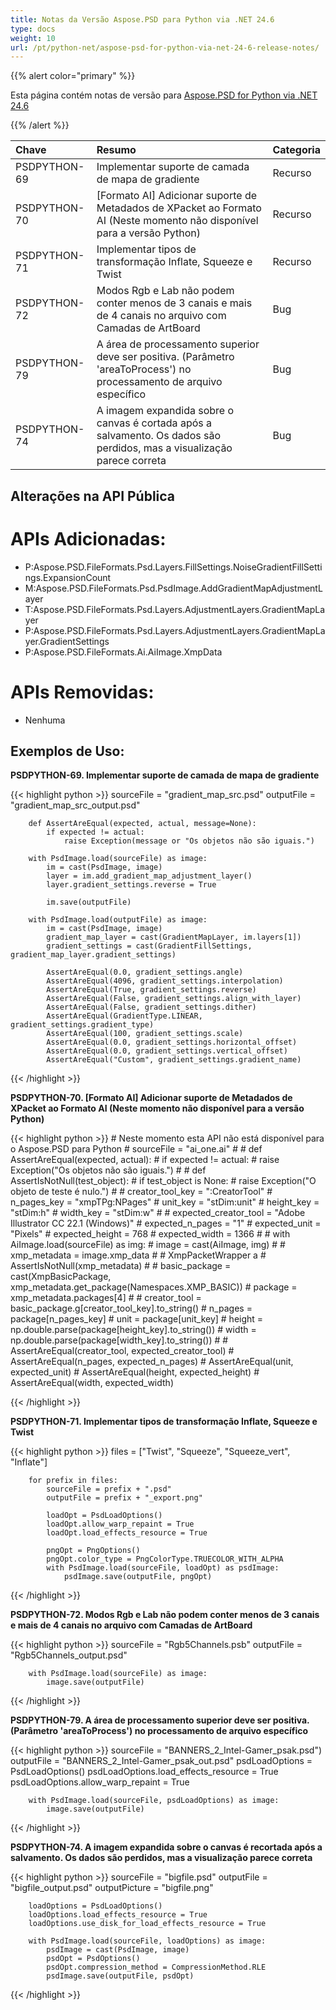 ```yaml
---
title: Notas da Versão Aspose.PSD para Python via .NET 24.6
type: docs
weight: 10
url: /pt/python-net/aspose-psd-for-python-via-net-24-6-release-notes/
---
```


{{% alert color="primary" %}}

Esta página contém notas de versão para [Aspose.PSD for Python via .NET 24.6](https://pypi.org/project/aspose-psd/)

{{% /alert %}}

| **Chave**    | **Resumo**                                                                                                       | **Categoria** |
|:------------|:------------------------------------------------------------------------------------------------------------------|:-------------|
| PSDPYTHON-69 | Implementar suporte de camada de mapa de gradiente                                                                | Recurso      |
| PSDPYTHON-70 | [Formato AI] Adicionar suporte de Metadados de XPacket ao Formato AI (Neste momento não disponível para a versão Python) | Recurso      |
| PSDPYTHON-71 | Implementar tipos de transformação Inflate, Squeeze e Twist                                                       | Recurso      |
| PSDPYTHON-72 |  Modos Rgb e Lab não podem conter menos de 3 canais e mais de 4 canais no arquivo com Camadas de ArtBoard        | Bug          |
| PSDPYTHON-79 | A área de processamento superior deve ser positiva. (Parâmetro 'areaToProcess') no processamento de arquivo específico | Bug          |
| PSDPYTHON-74 | A imagem expandida sobre o canvas é cortada após a salvamento. Os dados são perdidos, mas a visualização parece correta | Bug          |

## **Alterações na API Pública**
# **APIs Adicionadas:**
- P:Aspose.PSD.FileFormats.Psd.Layers.FillSettings.NoiseGradientFillSettings.ExpansionCount
- M:Aspose.PSD.FileFormats.Psd.PsdImage.AddGradientMapAdjustmentLayer
- T:Aspose.PSD.FileFormats.Psd.Layers.AdjustmentLayers.GradientMapLayer
- P:Aspose.PSD.FileFormats.Psd.Layers.AdjustmentLayers.GradientMapLayer.GradientSettings
- P:Aspose.PSD.FileFormats.Ai.AiImage.XmpData

# **APIs Removidas:**
- Nenhuma

## **Exemplos de Uso:**

**PSDPYTHON-69. Implementar suporte de camada de mapa de gradiente**

{{< highlight python >}}
        sourceFile = "gradient_map_src.psd"
        outputFile = "gradient_map_src_output.psd"
      
        def AssertAreEqual(expected, actual, message=None):
            if expected != actual:
                raise Exception(message or "Os objetos não são iguais.")

        with PsdImage.load(sourceFile) as image:
            im = cast(PsdImage, image)
            layer = im.add_gradient_map_adjustment_layer()
            layer.gradient_settings.reverse = True

            im.save(outputFile)

        with PsdImage.load(outputFile) as image:
            im = cast(PsdImage, image)
            gradient_map_layer = cast(GradientMapLayer, im.layers[1])
            gradient_settings = cast(GradientFillSettings, gradient_map_layer.gradient_settings)

            AssertAreEqual(0.0, gradient_settings.angle)
            AssertAreEqual(4096, gradient_settings.interpolation)
            AssertAreEqual(True, gradient_settings.reverse)
            AssertAreEqual(False, gradient_settings.align_with_layer)
            AssertAreEqual(False, gradient_settings.dither)
            AssertAreEqual(GradientType.LINEAR, gradient_settings.gradient_type)
            AssertAreEqual(100, gradient_settings.scale)
            AssertAreEqual(0.0, gradient_settings.horizontal_offset)
            AssertAreEqual(0.0, gradient_settings.vertical_offset)
            AssertAreEqual("Custom", gradient_settings.gradient_name)
{{< /highlight >}}

**PSDPYTHON-70. [Formato AI] Adicionar suporte de Metadados de XPacket ao Formato AI (Neste momento não disponível para a versão Python)**

{{< highlight python >}}
    #     Neste momento esta API não está disponível para o Aspose.PSD para Python
    #     sourceFile = "ai_one.ai"
    #
    #     def AssertAreEqual(expected, actual):
    #         if expected != actual:
    #             raise Exception("Os objetos não são iguais.")
    #
    #     def AssertIsNotNull(test_object):
    #         if test_object is None:
    #             raise Exception("O objeto de teste é nulo.")
    #
    #     creator_tool_key = ":CreatorTool"
    #     n_pages_key = "xmpTPg:NPages"
    #     unit_key = "stDim:unit"
    #     height_key = "stDim:h"
    #     width_key = "stDim:w"
    #
    #     expected_creator_tool = "Adobe Illustrator CC 22.1 (Windows)"
    #     expected_n_pages = "1"
    #     expected_unit = "Pixels"
    #     expected_height = 768
    #     expected_width = 1366
    #
    #     with AiImage.load(sourceFile) as img:
    #         image = cast(AiImage, img)
    #
    #         xmp_metadata = image.xmp_data
    #        # XmpPacketWrapper a
    #         AssertIsNotNull(xmp_metadata)
    #
    #         basic_package = cast(XmpBasicPackage, xmp_metadata.get_package(Namespaces.XMP_BASIC))
    #         package = xmp_metadata.packages[4]
    #
    #         creator_tool = basic_package.g[creator_tool_key].to_string()
    #         n_pages = package[n_pages_key]
    #         unit = package[unit_key]
    #         height = np.double.parse(package[height_key].to_string())
    #         width = np.double.parse(package[width_key].to_string())
    #
    #         AssertAreEqual(creator_tool, expected_creator_tool)
    #         AssertAreEqual(n_pages, expected_n_pages)
    #         AssertAreEqual(unit, expected_unit)
    #         AssertAreEqual(height, expected_height)
    #         AssertAreEqual(width, expected_width)

{{< /highlight >}}

**PSDPYTHON-71. Implementar tipos de transformação Inflate, Squeeze e Twist**

{{< highlight python >}}
        files = ["Twist", "Squeeze", "Squeeze_vert", "Inflate"]

        for prefix in files:
            sourceFile = prefix + ".psd"
            outputFile = prefix + "_export.png"

            loadOpt = PsdLoadOptions()
            loadOpt.allow_warp_repaint = True
            loadOpt.load_effects_resource = True

            pngOpt = PngOptions()
            pngOpt.color_type = PngColorType.TRUECOLOR_WITH_ALPHA
            with PsdImage.load(sourceFile, loadOpt) as psdImage:
                psdImage.save(outputFile, pngOpt)
{{< /highlight >}}

**PSDPYTHON-72.  Modos Rgb e Lab não podem conter menos de 3 canais e mais de 4 canais no arquivo com Camadas de ArtBoard**

{{< highlight python >}}
        sourceFile = "Rgb5Channels.psb"
        outputFile = "Rgb5Channels_output.psd"

        with PsdImage.load(sourceFile) as image:
            image.save(outputFile)

{{< /highlight >}}

**PSDPYTHON-79. A área de processamento superior deve ser positiva. (Parâmetro 'areaToProcess') no processamento de arquivo específico**

{{< highlight python >}}
        sourceFile = "BANNERS_2_Intel-Gamer_psak.psd")
        outputFile = "BANNERS_2_Intel-Gamer_psak_out.psd"
        psdLoadOptions = PsdLoadOptions()
        psdLoadOptions.load_effects_resource = True
        psdLoadOptions.allow_warp_repaint = True

        with PsdImage.load(sourceFile, psdLoadOptions) as image:
            image.save(outputFile)
{{< /highlight >}}

**PSDPYTHON-74. A imagem expandida sobre o canvas é recortada após a salvamento. Os dados são perdidos, mas a visualização parece correta**

{{< highlight python >}}
        sourceFile = "bigfile.psd"
        outputFile = "bigfile_output.psd"
        outputPicture = "bigfile.png"

        loadOptions = PsdLoadOptions()
        loadOptions.load_effects_resource = True
        loadOptions.use_disk_for_load_effects_resource = True

        with PsdImage.load(sourceFile, loadOptions) as image:
            psdImage = cast(PsdImage, image)
            psdOpt = PsdOptions()
            psdOpt.compression_method = CompressionMethod.RLE
            psdImage.save(outputFile, psdOpt)


{{< /highlight >}}
